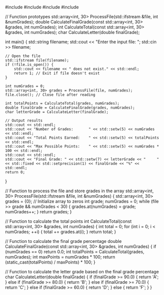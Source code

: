 
#include <iostream>
#include <fstream>
#include <iomanip>
#include <array>

// Function prototypes
std::array<int, 30> ProcessFile(std::ifstream &file, int &numGrades);
double CalculateFinalGrade(const std::array<int, 30> &grades, int numGrades);
int CalculateTotal(const std::array<int, 30> &grades, int numGrades);
char CalculateLetter(double finalGrade);

int main() {
    std::string filename;
    std::cout << "Enter the input file: ";
    std::cin >> filename;

    // Open the file
    std::ifstream file(filename);
    if (!file.is_open()) {
        std::cout << filename << " does not exist." << std::endl;
        return 1; // Exit if file doesn't exist
    }

    int numGrades = 0;
    std::array<int, 30> grades = ProcessFile(file, numGrades);
    file.close(); // Close file after reading

    int totalPoints = CalculateTotal(grades, numGrades);
    double finalGrade = CalculateFinalGrade(grades, numGrades);
    char letterGrade = CalculateLetter(finalGrade);

    // Output results
    std::cout << std::endl;
    std::cout << "Number of Grades:       " << std::setw(5) << numGrades << std::endl;
    std::cout << "Total Points Earned:    " << std::setw(5) << totalPoints << std::endl;
    std::cout << "Max Possible Points:    " << std::setw(5) << numGrades * 100 << std::endl;
    std::cout << std::endl;
    std::cout << "Final Grade: " << std::setw(7) << letterGrade << "     " << std::fixed << std::setprecision(1) << finalGrade << "%" << std::endl;
    return 0;
}

// Function to process the file and store grades in the array
std::array<int, 30> ProcessFile(std::ifstream &file, int &numGrades) {
    std::array<int, 30> grades = {0};  // Initialize array to zeros
    int grade;
    numGrades = 0;
    while (file >> grade && numGrades < 30) {
        grades.at(numGrades) = grade;
        numGrades++;
    }
    return grades;
}

// Function to calculate the total points
int CalculateTotal(const std::array<int, 30> &grades, int numGrades) {
    int total = 0;
    for (int i = 0; i < numGrades; ++i) {
        total += grades.at(i);
    }
    return total;
}

// Function to calculate the final grade percentage
double CalculateFinalGrade(const std::array<int, 30> &grades, int numGrades) {
    if (numGrades == 0) return 0.0;
    int totalPoints = CalculateTotal(grades, numGrades);
    int maxPoints = numGrades * 100;
    return (static_cast<double>(totalPoints) / maxPoints) * 100;
}

// Function to calculate the letter grade based on the final grade percentage
char CalculateLetter(double finalGrade) {
    if (finalGrade >= 90.0) {
        return 'A';
    } else if (finalGrade >= 80.0) {
        return 'B';
    } else if (finalGrade >= 70.0) {
        return 'C';
    } else if (finalGrade >= 60.0) {
        return 'D';
    } else {
        return 'F';
    }
}
